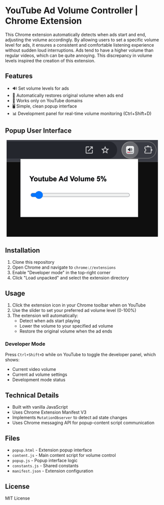 # YouTube Ad Volume Controller | Chrome Extension

This Chrome extension automatically detects when ads start and end, adjusting the volume accordingly. By allowing users to set a specific volume level for ads, it ensures a consistent and comfortable listening experience without sudden loud interruptions. Ads tend to have a higher volume than regular videos, which can be quite annoying. This discrepancy in volume levels inspired the creation of this extension.

## Features

- 🔊 Set volume levels for ads
- 🔄 Automatically restores original volume when ads end
- 🎯 Works only on YouTube domains
- 🖥️ Simple, clean popup interface
- 📊 Development panel for real-time volume monitoring (Ctrl+Shift+D)

## Popup User Interface

![Popup Interface](images/popup.png)

## Installation

1. Clone this repository
2. Open Chrome and navigate to `chrome://extensions`
3. Enable "Developer mode" in the top-right corner
4. Click "Load unpacked" and select the extension directory

## Usage

1. Click the extension icon in your Chrome toolbar when on YouTube
2. Use the slider to set your preferred ad volume level (0-100%)
3. The extension will automatically:
   - Detect when ads start playing
   - Lower the volume to your specified ad volume
   - Restore the original volume when the ad ends

### Developer Mode

Press `Ctrl+Shift+D` while on YouTube to toggle the developer panel, which shows:
- Current video volume
- Current ad volume settings
- Development mode status

## Technical Details

- Built with vanilla JavaScript
- Uses Chrome Extension Manifest V3
- Implements `MutationObserver` to detect ad state changes
- Uses Chrome messaging API for popup-content script communication

## Files

- `popup.html` - Extension popup interface
- `content.js` - Main content script for volume control
- `popup.js` - Popup interface logic
- `constants.js` - Shared constants
- `manifest.json` - Extension configuration

## License

MIT License